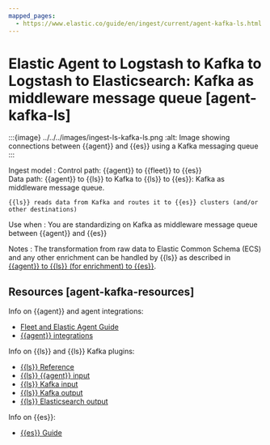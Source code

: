 ```yaml
---
mapped_pages:
  - https://www.elastic.co/guide/en/ingest/current/agent-kafka-ls.html
---
```


# Elastic Agent to Logstash to Kafka to Logstash to Elasticsearch: Kafka as middleware message queue [agent-kafka-ls]

:::{image} ../../../images/ingest-ls-kafka-ls.png
:alt: Image showing connections between {{agent}} and {{es}} using a Kafka messaging queue
:::

Ingest model
:   Control path: {{agent}} to {{fleet}} to {{es}}<br> Data path: {{agent}} to {{ls}} to Kafka to {{ls}} to {{es}}: Kafka as middleware message queue.

    {{ls}} reads data from Kafka and routes it to {{es}} clusters (and/or other destinations)


Use when
:   You are standardizing on Kafka as middleware message queue between {{agent}} and {{es}}

Notes
:   The transformation from raw data to Elastic Common Schema (ECS) and any other enrichment can be handled by {{ls}} as described in [{{agent}} to {{ls}} (for enrichment) to {{es}}](ls-enrich.md).


## Resources [agent-kafka-resources]

Info on {{agent}} and agent integrations:

* [Fleet and Elastic Agent Guide](https://www.elastic.co/guide/en/fleet/current)
* [{{agent}} integrations](integration-docs://docs/reference/ingestion-tools/integrations/index.md)

Info on {{ls}} and {{ls}} Kafka plugins:

* [{{ls}} Reference](https://www.elastic.co/guide/en/logstash/current)
* [{{ls}} {{agent}} input](logstash://docs/reference/ingestion-tools/logstash/plugins-inputs-elastic_agent.md)
* [{{ls}} Kafka input](logstash://docs/reference/ingestion-tools/logstash/plugins-inputs-kafka.md)
* [{{ls}} Kafka output](logstash://docs/reference/ingestion-tools/logstash/plugins-outputs-kafka.md)
* [{{ls}} Elasticsearch output](logstash://docs/reference/ingestion-tools/logstash/plugins-outputs-elasticsearch.md)

Info on {{es}}:

* [{{es}} Guide](https://www.elastic.co/guide/en/elasticsearch/reference/current)

